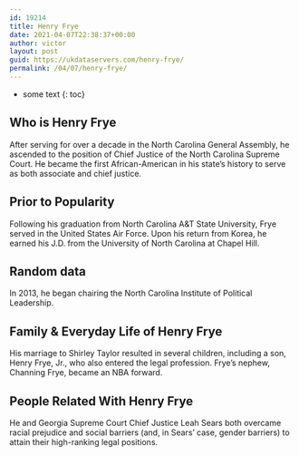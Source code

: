 ```yaml
---
id: 19214
title: Henry Frye
date: 2021-04-07T22:38:37+00:00
author: victor
layout: post
guid: https://ukdataservers.com/henry-frye/
permalink: /04/07/henry-frye/
---
```


* some text
{: toc}


## Who is Henry Frye



After serving for over a decade in the North Carolina General Assembly, he ascended to the position of Chief Justice of the North Carolina Supreme Court. He became the first African-American in his state&#8217;s history to serve as both associate and chief justice.

                
                
                
## Prior to Popularity



Following his graduation from North Carolina A&T State University, Frye served in the United States Air Force. Upon his return from Korea, he earned his J.D. from the University of North Carolina at Chapel Hill.

                
                
                
## Random data



In 2013, he began chairing the North Carolina Institute of Political Leadership.

                
                
                
## Family & Everyday Life of Henry Frye



His marriage to Shirley Taylor resulted in several children, including a son, Henry Frye, Jr., who also entered the legal profession. Frye&#8217;s nephew, Channing Frye, became an NBA forward.

                
                
                
## People Related With Henry Frye



He and Georgia Supreme Court Chief Justice Leah Sears both overcame racial prejudice and social barriers (and, in Sears&#8217; case, gender barriers) to attain their high-ranking legal positions.

                
              
            
          
          
          